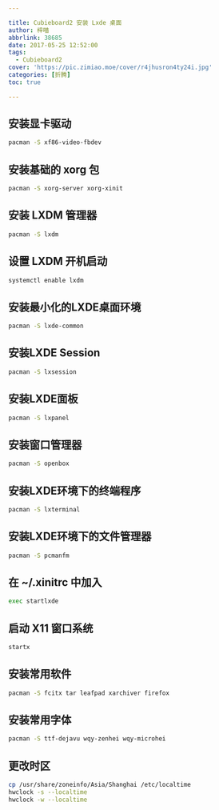 ```yaml
---

title: Cubieboard2 安装 Lxde 桌面
author: 梓喵
abbrlink: 38685
date: 2017-05-25 12:52:00
tags:
  - Cubieboard2
cover: 'https://pic.zimiao.moe/cover/r4jhusron4ty24i.jpg'
categories: [折腾]
toc: true

---
```


## 安装显卡驱动

```bash
pacman -S xf86-video-fbdev
```

## 安装基础的 xorg 包

```bash
pacman -S xorg-server xorg-xinit
```

## 安装 LXDM 管理器

```bash
pacman -S lxdm
```

## 设置 LXDM 开机启动

```bash
systemctl enable lxdm
```

## 安装最小化的LXDE桌面环境

```bash
pacman -S lxde-common
```

## 安装LXDE Session

```bash
pacman -S lxsession
```

## 安装LXDE面板

```bash
pacman -S lxpanel
```

## 安装窗口管理器

```bash
pacman -S openbox
```

## 安装LXDE环境下的终端程序

```bash
pacman -S lxterminal
```

## 安装LXDE环境下的文件管理器

```bash
pacman -S pcmanfm
```

## 在 ~/.xinitrc 中加入

```bash
exec startlxde
```

## 启动 X11 窗口系统

```bash
startx
```

## 安装常用软件

```bash
pacman -S fcitx tar leafpad xarchiver firefox
```

## 安装常用字体

```bash
pacman -S ttf-dejavu wqy-zenhei wqy-microhei
```

## 更改时区

```bash
cp /usr/share/zoneinfo/Asia/Shanghai /etc/localtime
hwclock -s --localtime
hwclock -w --localtime
```
